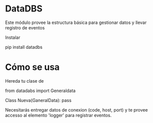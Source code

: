 DataDBS
======

Este módulo provee la estructura básica para gestionar datos y llevar registro de eventos

Instalar

pip install datadbs

Cómo se usa
==========

Hereda tu clase de

from datadabs import Generaldata


Class Nueva(GaneralData):
	pass


Necesitarás entregar datos de conexion (code, host, port) y te provee accesso al elemento 'logger'
para registrar eventos.

